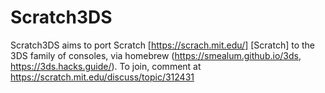# Scratch3DS

Scratch3DS aims to port Scratch [https://scrach.mit.edu/] [Scratch] to the 3DS family of consoles, via homebrew (https://smealum.github.io/3ds, https://3ds.hacks.guide/). To join, comment at https://scratch.mit.edu/discuss/topic/312431
